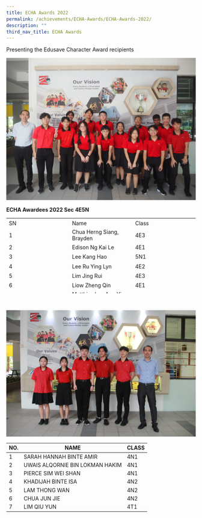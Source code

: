 ```yaml
---
title: ECHA Awards 2022
permalink: /achievements/ECHA-Awards/ECHA-Awards-2022/
description: ""
third_nav_title: ECHA Awards
---
```

Presenting the Edusave Character Award recipients

![](/images/P1011259.jpg)

<strong>ECHA Awardees 2022 Sec 4E5N
</strong>
<table style="border-collapse: collapse; width: 100%; height: 200px;">
<tbody>
<tr style="height: 20px;">
<td style="width: 33.3333%; height: 20px;">SN</td>
<td style="width: 33.3333%; height: 20px;">Name</td>
<td style="width: 33.3333%; height: 20px;">Class</td>
</tr>
<tr style="height: 20px;">
<td style="width: 33.3333%; height: 20px;">1</td>
<td style="width: 33.3333%; height: 20px;">Chua Herng Siang, Brayden</td>
<td style="width: 33.3333%; height: 20px;">4E3</td>
</tr>
<tr style="height: 20px;">
<td style="width: 33.3333%; height: 20px;">2</td>
<td style="width: 33.3333%; height: 20px;">Edison Ng Kai Le</td>
<td style="width: 33.3333%; height: 20px;">4E1</td>
</tr>
<tr style="height: 20px;">
<td style="width: 33.3333%; height: 20px;">3</td>
<td style="width: 33.3333%; height: 20px;">Lee Kang Hao</td>
<td style="width: 33.3333%; height: 20px;">5N1</td>
</tr>
<tr style="height: 20px;">
<td style="width: 33.3333%; height: 20px;">4</td>
<td style="width: 33.3333%; height: 20px;">Lee Ru Ying Lyn</td>
<td style="width: 33.3333%; height: 20px;">4E2</td>
</tr>
<tr style="height: 20px;">
<td style="width: 33.3333%; height: 20px;">5</td>
<td style="width: 33.3333%; height: 20px;">Lim Jing Rui</td>
<td style="width: 33.3333%; height: 20px;">4E3</td>
</tr>
<tr style="height: 20px;">
<td style="width: 33.3333%; height: 20px;">6</td>
<td style="width: 33.3333%; height: 20px;">Liow Zheng Qin</td>
<td style="width: 33.3333%; height: 20px;">4E1</td>
</tr>
<tr style="height: 20px;">
<td style="width: 33.3333%; height: 20px;">7</td>
<td style="width: 33.3333%; height: 20px;">Matthias Luc Ang Yi -Zhe</td>
<td style="width: 33.3333%; height: 20px;">4E4</td>
</tr>
<tr style="height: 20px;">
<td style="width: 33.3333%; height: 20px;">8</td>
<td style="width: 33.3333%; height: 20px;">Muhammad Raiyaan Arshad</td>
<td style="width: 33.3333%; height: 20px;">4E4</td>
</tr>
<tr style="height: 20px;">
<td style="width: 33.3333%; height: 20px;">9</td>
<td style="width: 33.3333%; height: 20px;">Naily Najia Putri Shahrudin</td>
<td style="width: 33.3333%; height: 20px;">4E2</td>
</tr>
<tr>
<td style="width: 33.3333%;">10</td>
<td style="width: 33.3333%;">Neo Lance Supatrio</td>
<td style="width: 33.3333%;">4E3</td>
</tr>
<tr>
<td style="width: 33.3333%;">11</td>
<td style="width: 33.3333%;">Nurina Syakirah Binte Sabari</td>
<td style="width: 33.3333%;">4E4</td>
</tr>
<tr>
<td style="width: 33.3333%;">12</td>
<td style="width: 33.3333%;">Ryan Teo Ping Chen</td>
<td style="width: 33.3333%;">4E1</td>
</tr>
<tr>
<td style="width: 33.3333%;">13</td>
<td style="width: 33.3333%;">Shaine Yong</td>
<td style="width: 33.3333%;">4E3</td>
</tr>
<tr>
<td style="width: 33.3333%;">14</td>
<td style="width: 33.3333%;">Yang Junxiang</td>
<td style="width: 33.3333%;">4E1</td>
</tr>
</tbody>
</table>
<strong> </strong>

![](/images/ECHA2022.jpg)

| NO. |  NAME | CLASS |
|---|---|---|
| 1 | SARAH HANNAH BINTE AMIR | 4N1 |
| 2 | UWAIS ALQORNIE BIN LOKMAN HAKIM | 4N1 |
| 3 | PIERCE SIM WEI SHAN | 4N1 |
| 4 | KHADIJAH BINTE ISA | 4N2 |
| 5 | LAM THONG WAN | 4N2 |
| 6 | CHUA JUN JIE | 4N2 |
| 7 | LIM QIU YUN | 4T1 |